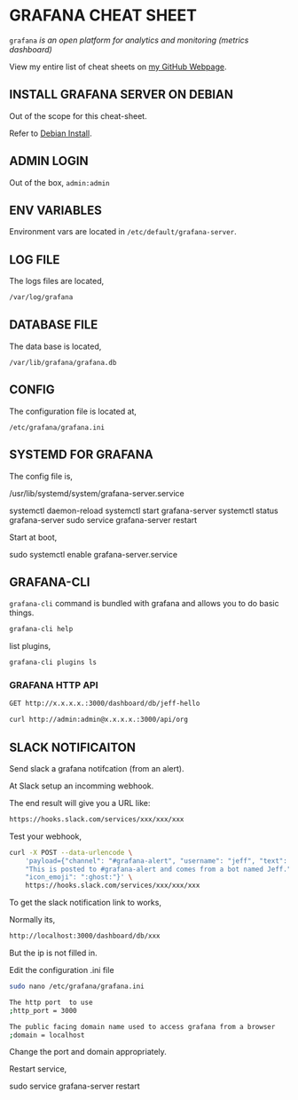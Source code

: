 # GRAFANA CHEAT SHEET

`grafana` _is an open platform for analytics and monitoring (metrics dashboard)_

View my entire list of cheat sheets on
[my GitHub Webpage](https://jeffdecola.github.io/my-cheat-sheets/).

## INSTALL GRAFANA SERVER ON DEBIAN

Out of the scope for this cheat-sheet.

Refer to [Debian Install](http://docs.grafana.org/installation/debian/).

## ADMIN LOGIN

Out of the box, `admin:admin`

## ENV VARIABLES

Environment vars are located in `/etc/default/grafana-server`.

## LOG FILE

The logs files are located,

```bash
/var/log/grafana
```

## DATABASE FILE

The data base is located,

`/var/lib/grafana/grafana.db`

## CONFIG

The configuration file is located at,

`/etc/grafana/grafana.ini`

## SYSTEMD FOR GRAFANA

The config file is,

/usr/lib/systemd/system/grafana-server.service

systemctl daemon-reload
systemctl start grafana-server
systemctl status grafana-server
sudo service grafana-server restart

Start at boot,

sudo systemctl enable grafana-server.service

## GRAFANA-CLI

`grafana-cli` command is bundled with grafana and allows you to do basic things.

```bash
grafana-cli help
```

list plugins,

```bash
grafana-cli plugins ls
```

### GRAFANA HTTP API

```bash
GET http://x.x.x.x.:3000/dashboard/db/jeff-hello
```

```bash
curl http://admin:admin@x.x.x.x.:3000/api/org
```

## SLACK NOTIFICAITON

Send slack a grafana notifcation (from an alert).

At Slack setup an incomming webhook.

The end result will give you a URL like:

```bash
https://hooks.slack.com/services/xxx/xxx/xxx
```

Test your webhook,

```bash
curl -X POST --data-urlencode \
    'payload={"channel": "#grafana-alert", "username": "jeff", "text": \
    "This is posted to #grafana-alert and comes from a bot named Jeff.", \
    "icon_emoji": ":ghost:"}' \
    https://hooks.slack.com/services/xxx/xxx/xxx
```

To get the slack notification link to works,

Normally its,

```bash
http://localhost:3000/dashboard/db/xxx
```

But the ip is not filled in.

Edit the configuration .ini file

```bash
sudo nano /etc/grafana/grafana.ini
```

```bash
The http port  to use
;http_port = 3000

The public facing domain name used to access grafana from a browser
;domain = localhost
```

Change the port and domain appropriately.

Restart service,

sudo service grafana-server restart

